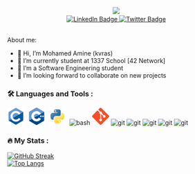 <div id="header" align="center">
  <img src="https://media.giphy.com/media/Qo2dupDib32rkTY4hX/giphy.gif" width="300px"/>
</div>
<div id="badges" align="center">
  <a href="https://www.linkedin.com/in/mohamed-amine-iguiji-87ab65201/">
    <img src="https://img.shields.io/badge/LinkedIn-blue?style=for-the-badge&logo=linkedin&logoColor=white" alt="LinkedIn Badge"/>
  </a>
  <a href="mailto:iguiji.etudes@gmail.com">
    <img src="https://img.shields.io/badge/Gmail-white?style=for-the-badge&logo=gmail&logoColor=red" alt="Twitter Badge"/>
  </a>
  </a>
  <br>
  <img src="https://komarev.com/ghpvc/?username=iidzim&style=flat-square&color=blue" alt=""/>
</div>


About me:
- 👋 Hi, I’m Mohamed Amine (kvras)
- 🌱 I’m currently student at 1337 School [42 Network]
- 👀 I’m a Software Engineering student 
- 💞️ I’m looking forward to collaborate on new projects
### :hammer_and_wrench: Languages and Tools :
<div>

  <img src="https://github.com/devicons/devicon/blob/master/icons/c/c-original.svg" title="C" alt="C" width="40" height="40"/>&nbsp;
  <img src="https://github.com/devicons/devicon/blob/master/icons/cplusplus/cplusplus-original.svg" title="c++" alt="c++" width="40" height="40"/>&nbsp;
  <img src="https://github.com/devicons/devicon/blob/master/icons/python/python-original.svg" title="python" alt="python" width="40" height="40"/>&nbsp;
  <img src="https://cdn.icon-icons.com/icons2/2699/PNG/512/gnu_bash_logo_icon_170079.png" title="bash" alt="bash" width="40" height="40"/>
  <img src="https://github.com/devicons/devicon/blob/master/icons/git/git-original.svg" title="git" alt="git" width="40" height="40"/>
  <img src="https://static-00.iconduck.com/assets.00/docker-icon-512x438-ga1hb37h.png" title="git" alt="git" width="40" height="40"/>
  <img src="https://static-00.iconduck.com/assets.00/prometheus-icon-511x512-1vmxbcxr.png" title="git" alt="git" width="40" height="40"/>
  <img src="https://upload.wikimedia.org/wikipedia/commons/3/3b/Grafana_icon.svg" title="git" alt="git" width="40" height="40"/>
  <img src="https://static-00.iconduck.com/assets.00/redis-original-wordmark-icon-2045x2048-nz2tg5u6.png" title="git" alt="git" width="40" height="40"/>
  <img src="https://mariadb.com/wp-content/uploads/2019/11/mariadb-logo-vert_blue-transparent.png" title="git" alt="git" width="40" height="40"/>
  

### :fire: My Stats :
[![GitHub Streak](http://github-readme-streak-stats.herokuapp.com?user=kvras&theme=gruvbox)](https://git.io/streak-stats)
<br>
[![Top Langs](https://github-readme-stats.vercel.app/api/top-langs/?username=kvras&layout=compact&theme=vision-friendly-dark)](https://github.com/anuraghazra/github-readme-stats)


<!---
kvras/kvras is a ✨ special ✨ repository because its `README.md` (this file) appears on your GitHub profile.
You can click the Preview link to take a look at your changes.
--->
